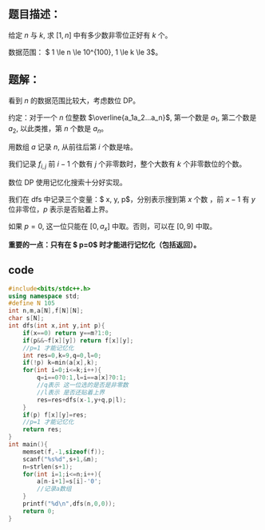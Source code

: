 ## 题目描述：
给定 $n$ 与 $k$, 求 $[1,n]$ 中有多少数非零位正好有 $k$ 个。

数据范围： $ 1 \le n \le 10^{100}$,$ 1 \le k \le 3$。

## 题解：

看到 $n$ 的数据范围比较大，考虑数位 DP。

约定：对于一个 $n$ 位整数 $\overline{a_1a_2...a_n}$, 第一个数是 $a_1$, 第二个数是 $a_2$, 以此类推，第 $n$ 个数是 $a_n$。

用数组 $a$ 记录 $n$, 从前往后第 $i$ 个数是啥。

我们记录 $f_{i,j}$ 前 $i-1$ 个数有 $j$ 个非零数时，整个大数有 $k$ 个非零数位的个数。

数位 DP 使用记忆化搜索十分好实现。

我们在 dfs 中记录三个变量：$ x, y, p$，分别表示搜到第 $x$ 个数 ，前 $x-1$ 有 $y$ 位非零位，$p$ 表示是否贴着上界。

如果 $p=0$, 这一位只能在 $[0,a_x]$ 中取。否则，可以在 $[0,9]$ 中取。

**重要的一点：只有在 $ p=0$ 时才能进行记忆化（包括返回）。**

## code

```cpp
#include<bits/stdc++.h>
using namespace std;
#define N 105
int n,m,a[N],f[N][N];
char s[N];
int dfs(int x,int y,int p){
	if(x==0) return y==m?1:0;
	if(p&&~f[x][y]) return f[x][y];
	//p=1 才能记忆化 
	int res=0,k=9,q=0,l=0;
	if(!p) k=min(a[x],k);
	for(int i=0;i<=k;i++){
		q=i==0?0:1,l=i==a[x]?0:1;
		//q表示 这一位选的是否是非零数
		//l表示 是否还贴着上界 
		res=res+dfs(x-1,y+q,p|l);
	}
	if(p) f[x][y]=res;
	//p=1 才能记忆化 
	return res;
}
int main(){
	memset(f,-1,sizeof(f));
	scanf("%s%d",s+1,&m);
	n=strlen(s+1);
	for(int i=1;i<=n;i++){
		a[n-i+1]=s[i]-'0';
		//记录a数组 
	}
	printf("%d\n",dfs(n,0,0));
	return 0;
}

```


